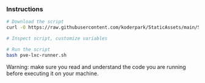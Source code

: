 ### Instructions

```bash
# Download the script
curl -O https://raw.githubusercontent.com/koderpark/StaticAssets/main/Server/pve-lxc-runner.sh

# Inspect script, customize variables

# Run the script
bash pve-lxc-runner.sh
```

Warning: make sure you read and understand the code you are running before executing it on your machine.
